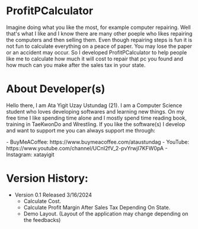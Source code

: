 # ProfitPCalculator

<p> Imagine doing what you like the most, for example computer repairing. Well that's what I like and I know there are many other poeple who likes repairing the computers and then selling them. Even though repairing steps is fun it is not fun to calculate everything on a peace of paper. You may lose the paper or an accident may occur. So I developed ProfitPCalculator to help people like me to calculate how much it will cost to repair that pc you found and how much can you make after the sales tax in your state.</p>

# About Developer(s)

<p> Hello there, I am Ata Yigit Uzay Ustundag (21). I am a Computer Science student who loves developing softwares and learning new things. On my free time I like spending time alone and I mostly spend time reading book, training in TaeKwonDo and Wrestling. If you like the software(s) I develop and want to support me you can always support me through:</p>
- BuyMeACoffee: https://www.buymeacoffee.com/ataustundag
- YouTube: https://www.youtube.com/channel/UCnI2fV_2-pvYrwjI7KFW0pA
- Instagram: xatayigit

# Version History:

- Version 0.1 Released 3/16/2024
    * Calculate Cost.
    * Calculate Profit Margin After Sales Tax Depending On State.
    * Demo Layout. (Layout of the application may change depending on the feedbacks)
